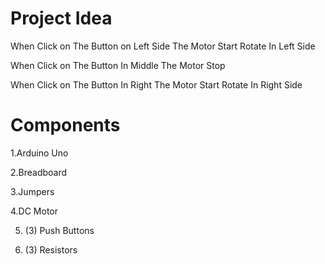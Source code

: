 # Project Idea

When Click on The Button on Left Side The Motor Start Rotate In Left Side

When Click on The Button In Middle The Motor Stop

When Click on The Button In Right The Motor Start Rotate In Right Side

# Components

1.Arduino Uno

2.Breadboard

3.Jumpers

4.DC Motor

5. (3) Push Buttons

6. (3) Resistors

